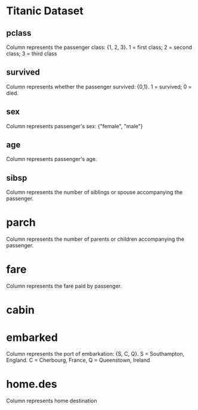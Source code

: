 # Titanic Dataset

## pclass

Column represents the passenger class: {1, 2, 3}. 1 = first class; 2 = second class; 3 = third class

## survived

Column represents whether the passenger survived: {0,1}. 1 = survived; 0 = died.

## sex

Column represents passenger's sex: {"female", "male"}

## age

Column represents passenger's age. 

## sibsp

Column represents the number of siblings or spouse accompanying the passenger.

# parch

Column represents the number of parents or children accompanying the passenger.

# fare

Column represents the fare paid by passenger.

# cabin

# embarked

Column represents the port of embarkation: {S, C, Q}. S = Southampton, England. C = Cherbourg, France, Q = Queenstown, Ireland

# home.des

Column represents home destination